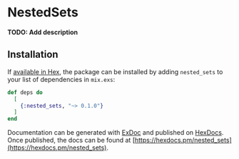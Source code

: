 # NestedSets

**TODO: Add description**

## Installation

If [available in Hex](https://hex.pm/docs/publish), the package can be installed
by adding `nested_sets` to your list of dependencies in `mix.exs`:

```elixir
def deps do
  [
    {:nested_sets, "~> 0.1.0"}
  ]
end
```

Documentation can be generated with [ExDoc](https://github.com/elixir-lang/ex_doc)
and published on [HexDocs](https://hexdocs.pm). Once published, the docs can
be found at [https://hexdocs.pm/nested_sets](https://hexdocs.pm/nested_sets).

